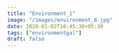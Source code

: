 ```yaml
---
title: "Environment_1"
image: "/images/environment_8.jpg"
date: 2020-01-02T10:45:38+05:30
tags: ["environmentgal"]
draft: false
---
```


